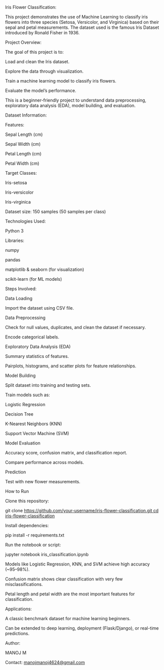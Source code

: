 Iris Flower Classification:

This project demonstrates the use of Machine Learning to classify iris flowers into three species (Setosa, Versicolor, and Virginica) based on their sepal and petal measurements. The dataset used is the famous Iris Dataset introduced by Ronald Fisher in 1936.

Project Overview:

The goal of this project is to:

Load and clean the Iris dataset.

Explore the data through visualization.

Train a machine learning model to classify iris flowers.

Evaluate the model’s performance.

This is a beginner-friendly project to understand data preprocessing, exploratory data analysis (EDA), model building, and evaluation.

Dataset Information:

Features:

Sepal Length (cm)

Sepal Width (cm)

Petal Length (cm)

Petal Width (cm)

Target Classes:

Iris-setosa

Iris-versicolor

Iris-virginica

Dataset size: 150 samples (50 samples per class)

Technologies Used:

Python 3

Libraries:

numpy

pandas

matplotlib & seaborn (for visualization)

scikit-learn (for ML models)

Steps Involved:

Data Loading

Import the dataset using CSV file.

Data Preprocessing

Check for null values, duplicates, and clean the dataset if necessary.

Encode categorical labels.

Exploratory Data Analysis (EDA)

Summary statistics of features.

Pairplots, histograms, and scatter plots for feature relationships.

Model Building

Split dataset into training and testing sets.

Train models such as:

Logistic Regression

Decision Tree

K-Nearest Neighbors (KNN)

Support Vector Machine (SVM)

Model Evaluation

Accuracy score, confusion matrix, and classification report.

Compare performance across models.

Prediction

Test with new flower measurements.

How to Run

Clone this repository:

git clone [https://github.com/your-username/iris-flower-classification.git
cd iris-flower-classification](https://github.com/manoj5412/code_alpha-Iris-Flower-Classification.git)


Install dependencies:

pip install -r requirements.txt


Run the notebook or script:

jupyter notebook iris_classification.ipynb


 
Models like Logistic Regression, KNN, and SVM achieve high accuracy (~95–98%).

Confusion matrix shows clear classification with very few misclassifications.

Petal length and petal width are the most important features for classification.

Applications:

A classic benchmark dataset for machine learning beginners.

Can be extended to deep learning, deployment (Flask/Django), or real-time predictions.

Author:

MANOJ M

Contact: manojmanoj4624@gmail.com
